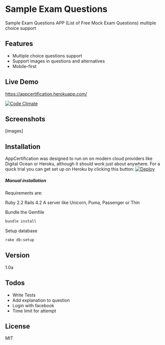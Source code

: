  # Sample Exam Questions
 Sample Exam Questions APP (List of Free Mock Exam Questions) multiple choice support

 Features
 ----
 - Multiple choice questions support
 - Support images in questions and alternatives
 - Mobile-first

 Live Demo
 ----
 https://appcertification.herokuapp.com/
 
 [![Code Climate](https://codeclimate.com/github/rog3r/sample_exam_questions/badges/gpa.svg)](https://codeclimate.com/github/rog3r/sample_exam_questions)

 Screenshots
 ----
 [images]


 Installation
 ----
 AppCertification was designed to run on on modern cloud providers like Digital Ocean or Heroku, although it should work just about anywhere. For a quick trial you can get set up on Heroku by clicking this button:
 <a href="https://heroku.com/deploy?template=https://github.com/rog3r/sample_exam_questions">
  <img src="https://www.herokucdn.com/deploy/button.svg" alt="Deploy">
</a>



 ##### Manual installation

 Requirements are:

 Ruby 2.2
 Rails 4.2
 A server like Unicorn, Puma, Passenger or Thin


 Bundle the Gemfile

 ```sh
 bundle install
 ```


  Setup database
  ```sh
  rake db:setup
  ```


 Version
 ----
 1.0a

 Todos
 ----
 - Write Tests
 - Add explanation to question
 - Login with facebook
 - Time limit for attempt



 License
 ----

 MIT

